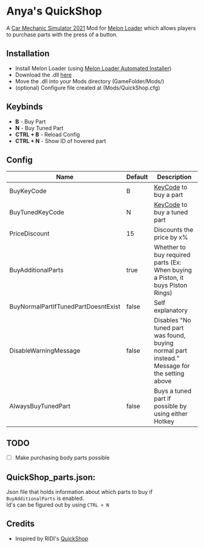 # Anya's QuickShop
A [Car Mechanic Simulator 2021](https://store.steampowered.com/app/1190000/Car_Mechanic_Simulator_2021/) Mod for [Melon Loader](https://melonwiki.xyz) which allows players to purchase parts with the press of a button.

## Installation
- Install Melon Loader (using [Melon Loader Automated Installer](https://melonwiki.xyz/#/?id=automated-installation))
- Download the .dll [here](https://github.com/keifufu/QuickShop/releases/latest)
- Move the .dll into your Mods directory (GameFolder/Mods/)
- (optional) Configure file created at (Mods/QuickShop.cfg)

## Keybinds
- **B** - Buy Part
- **N** - Buy Tuned Part
- **CTRL + B** - Reload Config
- **CTRL + N** - Show ID of hovered part

## Config
| Name | Default | Description |
| --- | --- | --- |
| BuyKeyCode | B | [KeyCode](https://docs.unity3d.com/ScriptReference/KeyCode.html)  to buy a part |
| BuyTunedKeyCode | N | [KeyCode](https://docs.unity3d.com/ScriptReference/KeyCode.html) to buy a tuned part |
| PriceDiscount | 15 | Discounts the price by x% |
| BuyAdditionalParts | true | Whether to buy required parts (Ex: When buying a Piston, it buys Piston Rings) |
| BuyNormalPartIfTunedPartDoesntExist  | false | Self explanatory |
| DisableWarningMessage | false | Disables "No tuned part was found, buying normal part instead." Message for the setting above |
| AlwaysBuyTunedPart  | false | Buys a tuned part if possible by using either Hotkey |

## TODO
 - [ ] Make purchasing body parts possible

## QuickShop_parts.json:
Json file that holds information about which parts to buy if `BuyAdditionalParts` is enabled.  
Id's can be figured out by using `CTRL + N`

## Credits
- Inspired by RIDI's [QuickShop](https://www.nexusmods.com/carmechanicsimulator2021/mods/15)

